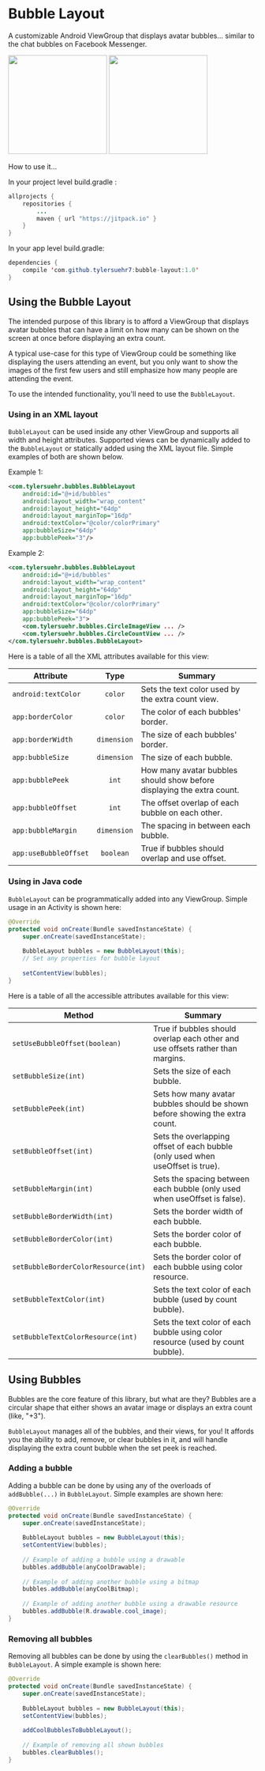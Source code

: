 # Bubble Layout
A customizable Android ViewGroup that displays avatar bubbles... similar to the chat bubbles on Facebook Messenger.

<img src="https://github.com/tylersuehr7/bubble-layout/blob/master/docs/screen_bubbles_1.png" width="200"> <img src="https://github.com/tylersuehr7/bubble-layout/blob/master/docs/screen_bubbles_2.png" width="200">

How to use it...

In your project level build.gradle :
```java
allprojects {
    repositories {
        ...
        maven { url "https://jitpack.io" }
    }
} 
```

In your app level build.gradle:
```java
dependencies {
    compile 'com.github.tylersuehr7:bubble-layout:1.0'
}  
```

## Using the Bubble Layout
The intended purpose of this library is to afford a ViewGroup that displays avatar bubbles that can have a limit on how many can be shown on the screen at once before displaying an extra count.

A typical use-case for this type of ViewGroup could be something like displaying the users attending an event, but you only want to show the images of the first few users and still emphasize how many people are attending the event.

To use the intended functionality, you'll need to use the `BubbleLayout`.

### Using in an XML layout
`BubbleLayout` can be used inside any other ViewGroup and supports all width and height attributes. Supported views can be dynamically added to the `BubbleLayout` or statically added using the XML layout file. Simple examples of both are shown below.

Example 1:
```xml
<com.tylersuehr.bubbles.BubbleLayout
    android:id="@+id/bubbles"
    android:layout_width="wrap_content"
    android:layout_height="64dp"
    android:layout_marginTop="16dp"
    android:textColor="@color/colorPrimary"
    app:bubbleSize="64dp"
    app:bubblePeek="3"/>
```

Example 2:
```xml
<com.tylersuehr.bubbles.BubbleLayout
    android:id="@+id/bubbles"
    android:layout_width="wrap_content"
    android:layout_height="64dp"
    android:layout_marginTop="16dp"
    android:textColor="@color/colorPrimary"
    app:bubbleSize="64dp"
    app:bubblePeek="3">
    <com.tylersuehr.bubbles.CircleImageView ... />
    <com.tylersuehr.bubbles.CircleCountView ... />
</com.tylersuehr.bubbles.BubbleLayout>
```

<attr name="android:textColor"/>
        <attr name="borderColor"/>
        <attr name="borderWidth"/>
        <attr name="bubbleSize"/>
        <attr name="bubblePeek"/>
        <attr name="bubbleOffset"/>
        <attr name="bubbleMargin"/>
        <attr name="useBubbleOffset"/>

Here is a table of all the XML attributes available for this view:

Attribute | Type | Summary
--- | :---: | ---
`android:textColor` | `color` | Sets the text color used by the extra count view.
`app:borderColor` | `color` | The color of each bubbles' border.
`app:borderWidth` | `dimension` | The size of each bubbles' border.
`app:bubbleSize` | `dimension` | The size of each bubble.
`app:bubblePeek` | `int` | How many avatar bubbles should show before displaying the extra count.
`app:bubbleOffset` | `int` | The offset overlap of each bubble on each other.
`app:bubbleMargin` | `dimension` | The spacing in between each bubble.
`app:useBubbleOffset` | `boolean` | True if bubbles should overlap and use offset.

### Using in Java code
`BubbleLayout` can be programmatically added into any ViewGroup. Simple usage in an Activity is shown here:
```java
@Override
protected void onCreate(Bundle savedInstanceState) {
    super.onCreate(savedInstanceState);
    
    BubbleLayout bubbles = new BubbleLayout(this);
    // Set any properties for bubble layout
    
    setContentView(bubbles);
}
```

Here is a table of all the accessible attributes available for this view:

Method | Summary
--- | ---
`setUseBubbleOffset(boolean)` | True if bubbles should overlap each other and use offsets rather than margins.
`setBubbleSize(int)` | Sets the size of each bubble.
`setBubblePeek(int)` | Sets how many avatar bubbles should be shown before showing the extra count.
`setBubbleOffset(int)` | Sets the overlapping offset of each bubble (only used when useOffset is true).
`setBubbleMargin(int)` | Sets the spacing between each bubble (only used when useOffset is false).
`setBubbleBorderWidth(int)` | Sets the border width of each bubble.
`setBubbleBorderColor(int)` | Sets the border color of each bubble.
`setBubbleBorderColorResource(int)` | Sets the border color of each bubble using color resource.
`setBubbleTextColor(int)` | Sets the text color of each bubble (used by count bubble).
`setBubbleTextColorResource(int)` | Sets the text color of each bubble using color resource (used by count bubble).

## Using Bubbles
Bubbles are the core feature of this library, but what are they? Bubbles are a circular shape that either shows an avatar image or displays an extra count (like, "+3").

`BubbleLayout` manages all of the bubbles, and their views, for you! It affords you the ability to add, remove, or clear bubbles in it, and will handle displaying the extra count bubble when the set peek is reached.

### Adding a bubble
Adding a bubble can be done by using any of the overloads of `addBubble(...)` in `BubbleLayout`. Simple examples are shown here:
```java
@Override
protected void onCreate(Bundle savedInstanceState) {
    super.onCreate(savedInstanceState);
    
    BubbleLayout bubbles = new BubbleLayout(this);
    setContentView(bubbles);
    
    // Example of adding a bubble using a drawable
    bubbles.addBubble(anyCoolDrawable);
    
    // Example of adding another bubble using a bitmap
    bubbles.addBubble(anyCoolBitmap);
    
    // Example of adding another bubble using a drawable resource
    bubbles.addBubble(R.drawable.cool_image);
}
```

### Removing all bubbles
Removing all bubbles can be done by using the `clearBubbles()` method in `BubbleLayout`. A simple example is shown here:
```java
@Override
protected void onCreate(Bundle savedInstanceState) {
    super.onCreate(savedInstanceState);
    
    BubbleLayout bubbles = new BubbleLayout(this);
    setContentView(bubbles);
    
    addCoolBubblesToBubbleLayout();
    
    // Example of removing all shown bubbles
    bubbles.clearBubbles();
}
```
